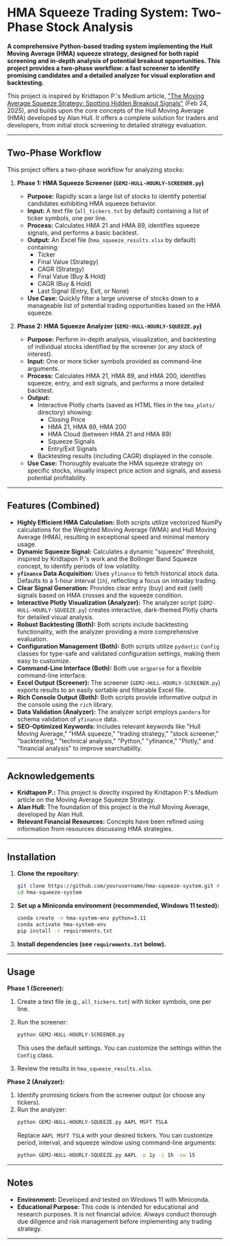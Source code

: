 # HMA Squeeze Trading System: Two-Phase Stock Analysis

**A comprehensive Python-based trading system implementing the Hull Moving Average (HMA) squeeze strategy, designed for both rapid screening and in-depth analysis of potential breakout opportunities. This project provides a two-phase workflow: a fast screener to identify promising candidates and a detailed analyzer for visual exploration and backtesting.**

This project is inspired by Kridtapon P.'s Medium article, ["The Moving Average Squeeze Strategy: Spotting Hidden Breakout Signals"](https://medium.com/@kridtapon/the-moving-average-squeeze-strategy-spotting-hidden-breakout-signals-4330c9632bda) (Feb 24, 2025), and builds upon the core concepts of the Hull Moving Average (HMA) developed by Alan Hull.  It offers a complete solution for traders and developers, from initial stock screening to detailed strategy evaluation.

---

## Two-Phase Workflow

This project offers a two-phase workflow for analyzing stocks:

1.  **Phase 1: HMA Squeeze Screener (`GEM2-HULL-HOURLY-SCREENER.py`)**

    *   **Purpose:** Rapidly scan a large list of stocks to identify potential candidates exhibiting HMA squeeze behavior.
    *   **Input:** A text file (`all_tickers.txt` by default) containing a list of ticker symbols, one per line.
    *   **Process:**  Calculates HMA 21 and HMA 89, identifies squeeze signals, and performs a basic backtest.
    *   **Output:** An Excel file (`hma_squeeze_results.xlsx` by default) containing:
        *   Ticker
        *   Final Value (Strategy)
        *   CAGR (Strategy)
        *   Final Value (Buy & Hold)
        *   CAGR (Buy & Hold)
        *   Last Signal (Entry, Exit, or None)
    *   **Use Case:** Quickly filter a large universe of stocks down to a manageable list of potential trading opportunities based on the HMA squeeze.

2.  **Phase 2: HMA Squeeze Analyzer (`GEM2-HULL-HOURLY-SQUEEZE.py`)**

    *   **Purpose:** Perform in-depth analysis, visualization, and backtesting of individual stocks identified by the screener (or any stock of interest).
    *   **Input:** One or more ticker symbols provided as command-line arguments.
    *   **Process:** Calculates HMA 21, HMA 89, and HMA 200, identifies squeeze, entry, and exit signals, and performs a more detailed backtest.
    *   **Output:**
        *   Interactive Plotly charts (saved as HTML files in the `hma_plots/` directory) showing:
            *   Closing Price
            *   HMA 21, HMA 89, HMA 200
            *   HMA Cloud (between HMA 21 and HMA 89)
            *   Squeeze Signals
            *   Entry/Exit Signals
        *   Backtesting results (including CAGR) displayed in the console.
    *   **Use Case:** Thoroughly evaluate the HMA squeeze strategy on specific stocks, visually inspect price action and signals, and assess potential profitability.

---

## Features (Combined)

*   **Highly Efficient HMA Calculation:** Both scripts utilize vectorized NumPy calculations for the Weighted Moving Average (WMA) and Hull Moving Average (HMA), resulting in exceptional speed and minimal memory usage.
*   **Dynamic Squeeze Signal:**  Calculates a dynamic "squeeze" threshold, inspired by Kridtapon P.'s work and the Bollinger Band Squeeze concept, to identify periods of low volatility.
*   **`yfinance` Data Acquisition:**  Uses `yfinance` to fetch historical stock data.  Defaults to a 1-hour interval (`1h`), reflecting a focus on intraday trading.
*   **Clear Signal Generation:**  Provides clear entry (buy) and exit (sell) signals based on HMA crosses and the squeeze condition.
*   **Interactive Plotly Visualization (Analyzer):** The analyzer script (`GEM2-HULL-HOURLY-SQUEEZE.py`) creates interactive, dark-themed Plotly charts for detailed visual analysis.
*   **Robust Backtesting (Both):**  Both scripts include backtesting functionality, with the analyzer providing a more comprehensive evaluation.
*   **Configuration Management (Both):**  Both scripts utilize `pydantic` `Config` classes for type-safe and validated configuration settings, making them easy to customize.
*   **Command-Line Interface (Both):** Both use `argparse` for a flexible command-line interface.
*   **Excel Output (Screener):**  The screener (`GEM2-HULL-HOURLY-SCREENER.py`) exports results to an easily sortable and filterable Excel file.
*   **Rich Console Output (Both):**  Both scripts provide informative output in the console using the `rich` library.
*   **Data Validation (Analyzer):** The analyzer script employs `pandera` for schema validation of `yfinance` data.
* **SEO-Optimized Keywords:** Includes relevant keywords like "Hull Moving Average," "HMA squeeze," "trading strategy," "stock screener," "backtesting," "technical analysis," "Python," "yfinance," "Plotly," and "financial analysis" to improve searchability.

---

## Acknowledgements

*   **Kridtapon P.:** This project is directly inspired by Kridtapon P.'s Medium article on the Moving Average Squeeze Strategy.
*   **Alan Hull:**  The foundation of this project is the Hull Moving Average, developed by Alan Hull.
*   **Relevant Financial Resources:** Concepts have been refined using information from resources discussing HMA strategies.

---

## Installation

1.  **Clone the repository:**

    ```bash
    git clone https://github.com/yourusername/hma-squeeze-system.git # REPLACEME
    cd hma-squeeze-system
    ```

2.  **Set up a Miniconda environment (recommended, Windows 11 tested):**

    ```bash
    conda create -n hma-system-env python=3.11
    conda activate hma-system-env
    pip install -r requirements.txt
    ```

3.  **Install dependencies (see `requirements.txt` below).**

---

## Usage

**Phase 1 (Screener):**

1.  Create a text file (e.g., `all_tickers.txt`) with ticker symbols, one per line.
2.  Run the screener:

    ```bash
    python GEM2-HULL-HOURLY-SCREENER.py
    ```

    This uses the default settings. You can customize the settings within the `Config` class.
3.  Review the results in `hma_squeeze_results.xlsx`.

**Phase 2 (Analyzer):**

1.  Identify promising tickers from the screener output (or choose any tickers).
2.  Run the analyzer:
    ```bash
    python GEM2-HULL-HOURLY-SQUEEZE.py AAPL MSFT TSLA
    ```
    Replace `AAPL MSFT TSLA` with your desired tickers.  You can customize period, interval, and squeeze window using command-line arguments:
    ```bash
    python GEM2-HULL-HOURLY-SQUEEZE.py AAPL -p 1y -i 1h -sw 15
    ```

---

## Notes

*   **Environment:** Developed and tested on Windows 11 with Miniconda.
*   **Educational Purpose:** This code is intended for educational and research purposes. It is not financial advice.  Always conduct thorough due diligence and risk management before implementing any trading strategy.

---
